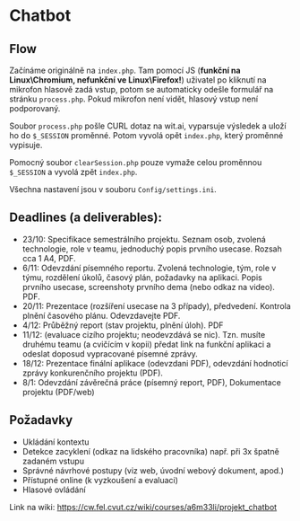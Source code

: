 # Chatbot

## Flow

Začínáme originálně na `index.php`. Tam pomocí JS (**funkční na Linux\Chromium, nefunkční ve Linux\Firefox!**) uživatel po kliknutí na mikrofon hlasově zadá vstup, potom se automaticky odešle formulář na stránku `process.php`. Pokud mikrofon není vidět, hlasový vstup není podporovaný. 

Soubor `process.php` pošle CURL dotaz na wit.ai, vyparsuje výsledek a uloží ho do `$_SESSION` proměnné. Potom vyvolá opět `index.php`, který proměnné vypisuje. 

Pomocný soubor `clearSession.php` pouze vymaže celou proměnnou `$_SESSION` a vyvolá zpět `index.php`. 

Všechna nastavení jsou v souboru `Config/settings.ini`. 

## Deadlines (a deliverables):

 - 23/10: Specifikace semestrálního projektu. Seznam osob, zvolená technologie, role v teamu, jednoduchý popis prvního usecase. Rozsah cca 1 A4, PDF.
 - 6/11: Odevzdání písemného reportu. Zvolená technologie, tým, role v týmu, rozdělení úkolů, časový plán, požadavky na aplikaci. Popis prvního usecase, screenshoty prvního dema (nebo odkaz na video). PDF.
 - 20/11: Prezentace (rozšíření usecase na 3 případy), předvedení. Kontrola plnění časového plánu. Odevzdavejte PDF.
 - 4/12: Průběžný report (stav projektu, plnění úloh). PDF
 - 11/12: (evaluace cizího projektu; neodevzdává se nic). Tzn. musíte druhému teamu (a cvičícím v kopii) předat link na funkční aplikaci a odeslat doposud vypracované písemné zprávy.
 - 18/12: Prezentace finální aplikace (odevzdani PDF), odevzdání hodnoticí zprávy konkurenčního projektu (PDF).
 - 8/1: Odevzdání závěrečná práce (písemný report, PDF), Dokumentace projektu (PDF/web)

## Požadavky

 - Ukládání kontextu
 - Detekce zacyklení (odkaz na lidského pracovníka) např. při 3x špatně zadaném vstupu
 - Správné návrhové postupy (viz web, úvodní webový dokument, apod.)
 - Přístupné online (k vyzkoušení a evaluaci)
 - Hlasové ovládání

Link na wiki: https://cw.fel.cvut.cz/wiki/courses/a6m33li/projekt_chatbot

